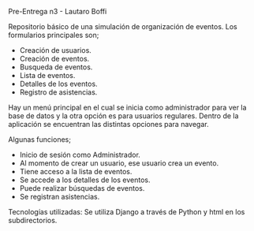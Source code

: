 Pre-Entrega n3 - Lautaro Boffi

Repositorio básico de una simulación de organización de eventos. 
Los formularios principales son;
- Creación de usuarios.
- Creación de eventos.
- Busqueda de eventos.
- Lista de eventos.
- Detalles de los eventos.
- Registro de asistencias.

Hay un menú principal en el cual se inicia como administrador para ver la base de datos y la otra opción es para usuarios regulares.
Dentro de la aplicación se encuentran las distintas opciones para navegar.

Algunas funciones;
- Inicio de sesión como Administrador.
- Al momento de crear un usuario, ese usuario crea un evento.
- Tiene acceso a la lista de eventos.
- Se accede a los detalles de los eventos.
- Puede realizar búsquedas de eventos.
- Se registran asistencias.

Tecnologías utilizadas:
Se utiliza Django a través de Python y html en los subdirectorios.
